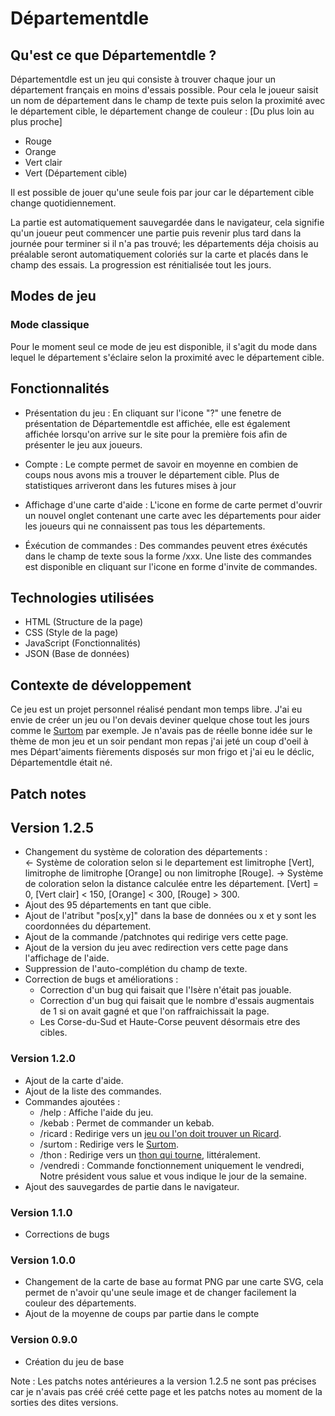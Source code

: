 # Départementdle

## Qu'est ce que Départementdle ?
Départementdle est un jeu qui consiste à trouver chaque jour un département français en moins d'essais possible. Pour cela le joueur saisit un nom de département dans le champ de texte puis selon la proximité avec le département cible, le département change de couleur : \[Du plus loin au plus proche\]
 - Rouge
 - Orange
 - Vert clair
 - Vert \(Département cible\)

Il est possible de jouer qu'une seule fois par jour car le département cible change quotidiennement.

La partie est automatiquement sauvegardée dans le navigateur, cela signifie qu'un joueur peut commencer une partie puis revenir plus tard dans la journée pour terminer si il n'a pas trouvé; les départements déja choisis au préalable seront automatiquement coloriés sur la carte et placés dans le champ des essais.
La progression est rénitialisée tout les jours.

## Modes de jeu
### Mode classique
Pour le moment seul ce mode de jeu est disponible, il s'agit du mode dans lequel le département s'éclaire selon la proximité avec le département cible.

## Fonctionnalités
- Présentation du jeu : En cliquant sur l'icone "?" une fenetre de présentation de Départementdle est affichée, elle est également affichée lorsqu'on arrive sur le site pour la première fois afin de présenter le jeu aux joueurs.

- Compte : Le compte permet de savoir en moyenne en combien de coups nous avons mis a trouver le département cible. Plus de statistiques arriveront dans les futures mises à jour

- Affichage d'une carte d'aide : L'icone en forme de carte permet d'ouvrir un nouvel onglet contenant une carte avec les départements pour aider les joueurs qui ne connaissent pas tous les départements.

- Éxécution de commandes : Des commandes peuvent etres éxécutés dans le champ de texte sous la forme /xxx. Une liste des commandes est disponible en cliquant sur l'icone en forme d'invite de commandes.

## Technologies utilisées
- HTML (Structure de la page)
- CSS (Style de la page)
- JavaScript (Fonctionnalités)
- JSON (Base de données)

## Contexte de développement
Ce jeu est un projet personnel réalisé pendant mon temps libre. J'ai eu envie de créer un jeu ou l'on devais deviner quelque chose tout les jours comme le [Surtom](https://surtom.yvelin.net) par exemple. Je n'avais pas de réelle bonne idée sur le thème de mon jeu et un soir pendant mon repas j'ai jeté un coup d'oeil à mes Départ'aiments fièrements disposés sur mon frigo et j'ai eu le déclic, Départementdle était né.


## Patch notes

## Version 1.2.5
- Changement du système de coloration des départements :  
    <- Système de coloration selon si le departement est limitrophe \[Vert\], limitrophe de limitrophe \[Orange\] ou non limitrophe \[Rouge\].
    -> Système de coloration selon la distance calculée entre les département. \[Vert\] = 0, \[Vert clair\] < 150, \[Orange\] < 300, \[Rouge\] > 300.
- Ajout des 95 départements en tant que cible.
- Ajout de l'atribut "pos\[x,y\]" dans la base de données ou x et y sont les coordonnées du département.
- Ajout de la commande /patchnotes qui redirige vers cette page.
- Ajout de la version du jeu avec redirection vers cette page dans l'affichage de l'aide.
- Suppression de l'auto-complétion du champ de texte.
- Correction de bugs et améliorations :
    - Correction d'un bug qui faisait que l'Isère n'était pas jouable.
    - Correction d'un bug qui faisait que le nombre d'essais augmentais de 1 si on avait gagné et que l'on raffraichissait la page.
    - Les Corse-du-Sud et Haute-Corse peuvent désormais etre des cibles.

### Version 1.2.0
- Ajout de la carte d'aide.
- Ajout de la liste des commandes.
- Commandes ajoutées :
    - /help : Affiche l'aide du jeu.
    - /kebab : Permet de commander un kebab.
    - /ricard : Redirige vers un [jeu ou l'on doit trouver un Ricard](https://ricard.ouipouet.tech).
    - /surtom : Redirige vers le [Surtom](https://surtom.yvelin.net).
    - /thon : Redirige vers un [thon qui tourne](https://thon.ouipouet.tech), littéralement.
    - /vendredi : Commande fonctionnement uniquement le vendredi, Notre président vous salue et vous indique le jour de la semaine.
- Ajout des sauvegardes de partie dans le navigateur.

### Version 1.1.0
- Corrections de bugs

### Version 1.0.0
- Changement de la carte de base au format PNG par une carte SVG, cela permet de n'avoir qu'une seule image et de changer facilement la couleur des départements.
- Ajout de la moyenne de coups par partie dans le compte

### Version 0.9.0
- Création du jeu de base

Note : Les patchs notes antérieures a la version 1.2.5 ne sont pas précises car je n'avais pas créé créé cette page et les patchs notes au moment de la sorties des dites versions.